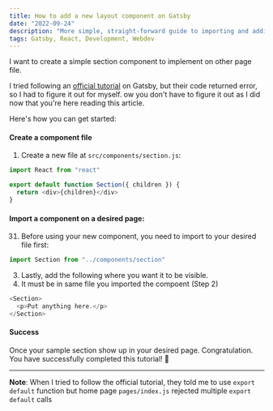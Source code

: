 ```yaml
---
title: How to add a new layout component on Gatsby
date: "2022-09-24"
description: "More simple, straight-forward guide to importing and adding a new layout component to a home page or other file. Easier than an official guide."
tags: Gatsby, React, Development, Webdev
---
```


I want to create a simple section component to implement on other page file.

I tried following an [official tutorial](https://www.gatsbyjs.com/docs/how-to/routing/layout-components/) on Gatsby, 
but their code returned error, so I had to figure it out for myself.
 ow you don't have to figure it out as I did now that you're here reading this article.
<br />

Here's how you can get started:

#### Create a component file
1. Create a new file at `src/components/section.js`:

```javascript
import React from "react"

export default function Section({ children }) {
  return <div>{children}</div>
}
```

#### Import a component on a desired page:

31. Before using your new component, you need to import to your desired file first:

```javascript
import Section from "../components/section"
```

3. Lastly, add the following where you want it to be visible. 
4. It must be in same file you imported the compoent (Step 2)

```javascript
<Section>
  <p>Put anything here.</p>
</Section>
```

#### Success
Once your sample section show up in your desired page. 
Congratulation. You have successfully completed this tutorial! 🎉

---

<b>Note</b>: When I tried to follow the official tutorial, they told me to use `export default` function but
home page `pages/index.js` rejected multiple `export default` calls
